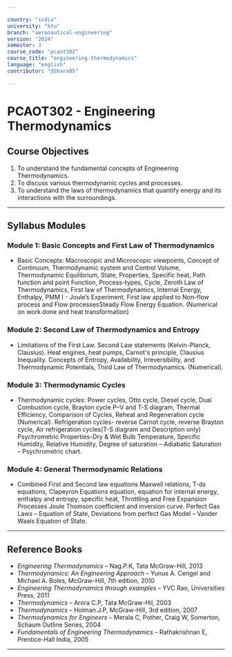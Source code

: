 ```yaml
---

country: "india"
university: "ktu"
branch: "aeronautical-engineering"
version: "2024"
semester: 3
course_code: "pcaot302"
course_title: "engineering-thermodynamics"
language: "english"
contributor: "@Sharx05"

---
```


# PCAOT302 - Engineering Thermodynamics

## Course Objectives

1.  To understand the fundamental concepts of Engineering Thermodynamics.
2.  To discuss various thermodynamic cycles and processes.
3.  To understand the laws of thermodynamics that quantify energy and its interactions with the surroundings.

---

## Syllabus Modules

### Module 1: Basic Concepts and First Law of Thermodynamics

-   Basic Concepts: Macroscopic and Microscopic viewpoints, Concept of
Continuum, Thermodynamic system and Control Volume, Thermodynamic
Equilibrium, State, Properties, Specific heat, Path function and point
Function, Process-types, Cycle, Zeroth Law of Thermodynamics, First law
of Thermodynamics, Internal Energy, Enthalpy, PMM I - Joule’s
Experiment, First law applied to Non-flow process and Flow processesSteady Flow Energy Equation. (Numerical on work done and heat
transformation)

### Module 2: Second Law of Thermodynamics and Entropy

-   Limitations of the First Law. Second Law statements (Kelvin-Planck, Clausius). Heat engines, heat pumps, Carnot's principle,  Clausius Inequality. Concepts of Entropy, Availability, Irreversibility, and Thermodynamic Potentials, Third Law of Thermodynamics. (Numerical).

### Module 3: Thermodynamic Cycles

-   Thermodynamic cycles: Power cycles, Otto cycle, Diesel cycle, Dual
Combustion cycle, Brayton cycle P–V and T-S diagram, Thermal
Efficiency, Comparison of Cycles, Reheat and Regeneration cycle
(Numerical).
Refrigeration cycles- reverse Carnot cycle, reverse Brayton cycle, Air
refrigeration cycles(T-S diagram and Description only)
Psychrometric Properties-Dry & Wet Bulb Temperature, Specific Humidity,
Relative Humidity, Degree of saturation – Adiabatic Saturation –
Psychrometric chart. 

### Module 4: General Thermodynamic Relations

-   Combined First and Second law
equations Maxwell relations, T-ds equations, Clapeyron Equations equation,
equation for internal energy, enthalpy and entropy, specific heat, Throttling
and Free Expansion Processes Joule Thomson coefficient and inversion
curve. Perfect Gas Laws – Equation of State, Deviations from perfect Gas
Model – Vander Waals Equation of State.

---

## Reference Books

-   *Engineering Thermodynamics* – Nag.P.K, Tata McGraw-Hill, 2013
-   *Thermodynamics: An Engineering Approach* – Yunus A. Cengel and Michael A. Boles, McGraw-Hill, 7th edition, 2010
-   *Engineering Thermodynamics through examples* – YVC Rao, Universities Press, 2011
-   *Thermodynamics* – Arora C.P, Tata McGraw-Hil, 2003
-   *Thermodynamics* – Holman.J.P, McGraw-Hill, 3rd edition, 2007
-   *Thermodynamics for Engineers* – Merala C, Pother, Craig W, Somerton, Schaum Outline Series, 2004
-   *Fundamentals of Engineering Thermodynamics* – Rathakrishnan E, Prentice-Hall India, 2005

---
